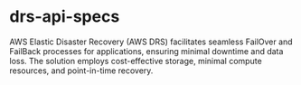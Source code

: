 # drs-api-specs
AWS Elastic Disaster Recovery (AWS DRS) facilitates seamless FailOver and FailBack processes for applications, ensuring minimal downtime and data loss. The solution employs cost-effective storage, minimal compute resources, and point-in-time recovery.
